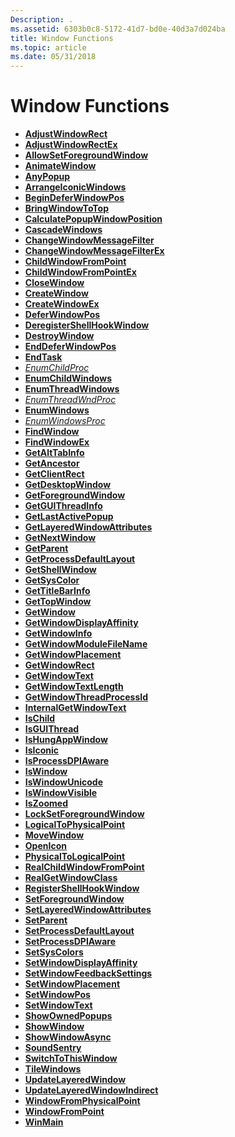 ```yaml
---
Description: .
ms.assetid: 6303b0c8-5172-41d7-bd0e-40d3a7d024ba
title: Window Functions
ms.topic: article
ms.date: 05/31/2018
---
```


# Window Functions

-   [**AdjustWindowRect**](https://msdn.microsoft.com/library/ms632665(v=VS.85).aspx)
-   [**AdjustWindowRectEx**](https://msdn.microsoft.com/library/ms632667(v=VS.85).aspx)
-   [**AllowSetForegroundWindow**](https://msdn.microsoft.com/library/ms632668(v=VS.85).aspx)
-   [**AnimateWindow**](https://msdn.microsoft.com/library/ms632669(v=VS.85).aspx)
-   [**AnyPopup**](https://msdn.microsoft.com/library/ms632670(v=VS.85).aspx)
-   [**ArrangeIconicWindows**](https://msdn.microsoft.com/library/ms632671(v=VS.85).aspx)
-   [**BeginDeferWindowPos**](https://msdn.microsoft.com/library/ms632672(v=VS.85).aspx)
-   [**BringWindowToTop**](https://msdn.microsoft.com/library/ms632673(v=VS.85).aspx)
-   [**CalculatePopupWindowPosition**](https://msdn.microsoft.com/library/Dd565861(v=VS.85).aspx)
-   [**CascadeWindows**](https://msdn.microsoft.com/library/ms632674(v=VS.85).aspx)
-   [**ChangeWindowMessageFilter**](https://msdn.microsoft.com/library/ms632675(v=VS.85).aspx)
-   [**ChangeWindowMessageFilterEx**](https://msdn.microsoft.com/library/Dd388202(v=VS.85).aspx)
-   [**ChildWindowFromPoint**](https://msdn.microsoft.com/library/ms632676(v=VS.85).aspx)
-   [**ChildWindowFromPointEx**](https://msdn.microsoft.com/library/ms632677(v=VS.85).aspx)
-   [**CloseWindow**](https://msdn.microsoft.com/library/ms632678(v=VS.85).aspx)
-   [**CreateWindow**](https://msdn.microsoft.com/library/ms632679(v=VS.85).aspx)
-   [**CreateWindowEx**](https://msdn.microsoft.com/library/ms632680(v=VS.85).aspx)
-   [**DeferWindowPos**](https://msdn.microsoft.com/library/ms632681(v=VS.85).aspx)
-   [**DeregisterShellHookWindow**](https://msdn.microsoft.com/library/ms644979(v=VS.85).aspx)
-   [**DestroyWindow**](https://msdn.microsoft.com/library/ms632682(v=VS.85).aspx)
-   [**EndDeferWindowPos**](https://msdn.microsoft.com/library/ms633440(v=VS.85).aspx)
-   [**EndTask**](https://msdn.microsoft.com/library/ms633492(v=VS.85).aspx)
-   [*EnumChildProc*](https://msdn.microsoft.com/library/ms633493(v=VS.85).aspx)
-   [**EnumChildWindows**](https://msdn.microsoft.com/library/ms633494(v=VS.85).aspx)
-   [**EnumThreadWindows**](https://msdn.microsoft.com/library/ms633495(v=VS.85).aspx)
-   [*EnumThreadWndProc*](https://msdn.microsoft.com/library/ms633496(v=VS.85).aspx)
-   [**EnumWindows**](https://msdn.microsoft.com/library/ms633497(v=VS.85).aspx)
-   [*EnumWindowsProc*](https://msdn.microsoft.com/library/ms633498(v=VS.85).aspx)
-   [**FindWindow**](https://msdn.microsoft.com/library/ms633499(v=VS.85).aspx)
-   [**FindWindowEx**](https://msdn.microsoft.com/library/ms633500(v=VS.85).aspx)
-   [**GetAltTabInfo**](https://msdn.microsoft.com/library/ms633501(v=VS.85).aspx)
-   [**GetAncestor**](https://msdn.microsoft.com/library/ms633502(v=VS.85).aspx)
-   [**GetClientRect**](https://msdn.microsoft.com/library/ms633503(v=VS.85).aspx)
-   [**GetDesktopWindow**](https://msdn.microsoft.com/library/ms633504(v=VS.85).aspx)
-   [**GetForegroundWindow**](https://msdn.microsoft.com/library/ms633505(v=VS.85).aspx)
-   [**GetGUIThreadInfo**](https://msdn.microsoft.com/library/ms633506(v=VS.85).aspx)
-   [**GetLastActivePopup**](https://msdn.microsoft.com/library/ms633507(v=VS.85).aspx)
-   [**GetLayeredWindowAttributes**](https://msdn.microsoft.com/library/ms633508(v=VS.85).aspx)
-   [**GetNextWindow**](https://msdn.microsoft.com/library/ms633509(v=VS.85).aspx)
-   [**GetParent**](https://msdn.microsoft.com/library/ms633510(v=VS.85).aspx)
-   [**GetProcessDefaultLayout**](https://msdn.microsoft.com/library/ms633511(v=VS.85).aspx)
-   [**GetShellWindow**](https://msdn.microsoft.com/library/ms633512(v=VS.85).aspx)
-   [**GetSysColor**](https://msdn.microsoft.com/library/ms724371(v=VS.85).aspx)
-   [**GetTitleBarInfo**](https://msdn.microsoft.com/library/ms633513(v=VS.85).aspx)
-   [**GetTopWindow**](https://msdn.microsoft.com/library/ms633514(v=VS.85).aspx)
-   [**GetWindow**](https://msdn.microsoft.com/library/ms633515(v=VS.85).aspx)
-   [**GetWindowDisplayAffinity**](https://msdn.microsoft.com/library/Dd375338(v=VS.85).aspx)
-   [**GetWindowInfo**](https://msdn.microsoft.com/library/ms633516(v=VS.85).aspx)
-   [**GetWindowModuleFileName**](https://msdn.microsoft.com/library/ms633517(v=VS.85).aspx)
-   [**GetWindowPlacement**](https://msdn.microsoft.com/library/ms633518(v=VS.85).aspx)
-   [**GetWindowRect**](https://msdn.microsoft.com/library/ms633519(v=VS.85).aspx)
-   [**GetWindowText**](https://msdn.microsoft.com/library/ms633520(v=VS.85).aspx)
-   [**GetWindowTextLength**](https://msdn.microsoft.com/library/ms633521(v=VS.85).aspx)
-   [**GetWindowThreadProcessId**](https://msdn.microsoft.com/library/ms633522(v=VS.85).aspx)
-   [**InternalGetWindowText**](https://msdn.microsoft.com/library/ms633523(v=VS.85).aspx)
-   [**IsChild**](https://msdn.microsoft.com/library/ms633524(v=VS.85).aspx)
-   [**IsGUIThread**](https://msdn.microsoft.com/library/ms633525(v=VS.85).aspx)
-   [**IsHungAppWindow**](https://msdn.microsoft.com/library/ms633526(v=VS.85).aspx)
-   [**IsIconic**](https://msdn.microsoft.com/library/ms633527(v=VS.85).aspx)
-   [**IsProcessDPIAware**](https://msdn.microsoft.com/library/Aa969261(v=VS.85).aspx)
-   [**IsWindow**](https://msdn.microsoft.com/library/ms633528(v=VS.85).aspx)
-   [**IsWindowUnicode**](https://msdn.microsoft.com/library/ms633529(v=VS.85).aspx)
-   [**IsWindowVisible**](https://msdn.microsoft.com/library/ms633530(v=VS.85).aspx)
-   [**IsZoomed**](https://msdn.microsoft.com/library/ms633531(v=VS.85).aspx)
-   [**LockSetForegroundWindow**](https://msdn.microsoft.com/library/ms633532(v=VS.85).aspx)
-   [**LogicalToPhysicalPoint**](https://msdn.microsoft.com/library/ms633533(v=VS.85).aspx)
-   [**MoveWindow**](https://msdn.microsoft.com/library/ms633534(v=VS.85).aspx)
-   [**OpenIcon**](https://msdn.microsoft.com/library/ms633535(v=VS.85).aspx)
-   [**PhysicalToLogicalPoint**](https://msdn.microsoft.com/library/ms633536(v=VS.85).aspx)
-   [**RealChildWindowFromPoint**](https://msdn.microsoft.com/library/ms633537(v=VS.85).aspx)
-   [**RealGetWindowClass**](https://msdn.microsoft.com/library/ms633538(v=VS.85).aspx)
-   [**RegisterShellHookWindow**](https://msdn.microsoft.com/library/ms644989(v=VS.85).aspx)
-   [**SetForegroundWindow**](https://msdn.microsoft.com/library/ms633539(v=VS.85).aspx)
-   [**SetLayeredWindowAttributes**](https://msdn.microsoft.com/library/ms633540(v=VS.85).aspx)
-   [**SetParent**](https://msdn.microsoft.com/library/ms633541(v=VS.85).aspx)
-   [**SetProcessDefaultLayout**](https://msdn.microsoft.com/library/ms633542(v=VS.85).aspx)
-   [**SetProcessDPIAware**](https://msdn.microsoft.com/library/ms633543(v=VS.85).aspx)
-   [**SetSysColors**](https://msdn.microsoft.com/library/ms724940(v=VS.85).aspx)
-   [**SetWindowDisplayAffinity**](https://msdn.microsoft.com/library/Dd375340(v=VS.85).aspx)
-   [**SetWindowFeedbackSettings**](https://msdn.microsoft.com/library/Hh405402(v=VS.85).aspx)
-   [**SetWindowPlacement**](https://msdn.microsoft.com/library/ms633544(v=VS.85).aspx)
-   [**SetWindowPos**](https://msdn.microsoft.com/library/ms633545(v=VS.85).aspx)
-   [**SetWindowText**](https://msdn.microsoft.com/library/ms633546(v=VS.85).aspx)
-   [**ShowOwnedPopups**](https://msdn.microsoft.com/library/ms633547(v=VS.85).aspx)
-   [**ShowWindow**](https://msdn.microsoft.com/library/ms633548(v=VS.85).aspx)
-   [**ShowWindowAsync**](https://msdn.microsoft.com/library/ms633549(v=VS.85).aspx)
-   [**SoundSentry**](https://msdn.microsoft.com/library/Aa969269(v=VS.85).aspx)
-   [**SwitchToThisWindow**](https://msdn.microsoft.com/library/ms633553(v=VS.85).aspx)
-   [**TileWindows**](https://msdn.microsoft.com/library/ms633554(v=VS.85).aspx)
-   [**UpdateLayeredWindow**](https://msdn.microsoft.com/library/ms633556(v=VS.85).aspx)
-   [**UpdateLayeredWindowIndirect**](https://msdn.microsoft.com/library/ms633557(v=VS.85).aspx)
-   [**WindowFromPhysicalPoint**](https://msdn.microsoft.com/library/Aa969270(v=VS.85).aspx)
-   [**WindowFromPoint**](https://msdn.microsoft.com/library/ms633558(v=VS.85).aspx)
-   [**WinMain**](https://msdn.microsoft.com/library/ms633559(v=VS.85).aspx)

 

 



